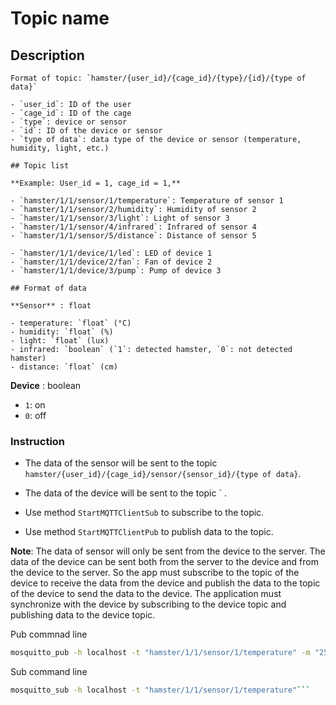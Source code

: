 # Topic name

## Description

    Format of topic: `hamster/{user_id}/{cage_id}/{type}/{id}/{type of data}`

    - `user_id`: ID of the user
    - `cage_id`: ID of the cage
    - `type`: device or sensor
    - `id`: ID of the device or sensor
    - `type of data`: data type of the device or sensor (temperature, humidity, light, etc.)

    ## Topic list

    **Example: User_id = 1, cage_id = 1,**

    - `hamster/1/1/sensor/1/temperature`: Temperature of sensor 1
    - `hamster/1/1/sensor/2/humidity`: Humidity of sensor 2
    - `hamster/1/1/sensor/3/light`: Light of sensor 3
    - `hamster/1/1/sensor/4/infrared`: Infrared of sensor 4
    - `hamster/1/1/sensor/5/distance`: Distance of sensor 5

    - `hamster/1/1/device/1/led`: LED of device 1
    - `hamster/1/1/device/2/fan`: Fan of device 2
    - `hamster/1/1/device/3/pump`: Pump of device 3

    ## Format of data

    **Sensor** : float

    - temperature: `float` (°C)
    - humidity: `float` (%)
    - light: `float` (lux)
    - infrared: `boolean` (`1`: detected hamster, `0`: not detected hamster)
    - distance: `float` (cm)

**Device** : boolean

- `1`: on
- `0`: off

### Instruction

- The data of the sensor will be sent to the topic `hamster/{user_id}/{cage_id}/sensor/{sensor_id}/{type of data}`.

- The data of the device will be sent to the topic `    .

- Use method `StartMQTTClientSub` to subscribe to the topic.

- Use method `StartMQTTClientPub` to publish data to the topic.

**Note**: The data of sensor will only be sent from the device to the server. The data of the device can be sent both from the server to the device and from the device to the server. So the app must subscribe to the topic of the device to receive the data from the device and publish the data to the topic of the device to send the data to the device. The application must synchronize with the device by subscribing to the device topic and publishing data to the device topic.

Pub commnad line

```sh
mosquitto_pub -h localhost -t "hamster/1/1/sensor/1/temperature" -m "25.5"
```

Sub command line

````sh
mosquitto_sub -h localhost -t "hamster/1/1/sensor/1/temperature"```
````

